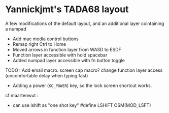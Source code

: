 # Yannickjmt's TADA68 layout

A few modifications of the default layout, and an additional layer cointaining a numpad

* Add mac media control buttons
* Remap right Ctrl to Home
* Moved arrows in function layer from WASD to ESDF
* Function layer accessible with hold spacebar
* Added numpad layer accessible with fn button toggle

TODO : Add email macro. screen cap macro?
    change function layer access (uncomfortable delay when typing fast)
* Adding a power (`KC_POWER`) key, so the lock screen shortcut works.

cf maartenwut :
* can use lshift as  "one shot key"
#define LSHIFT OSM(MOD_LSFT)


